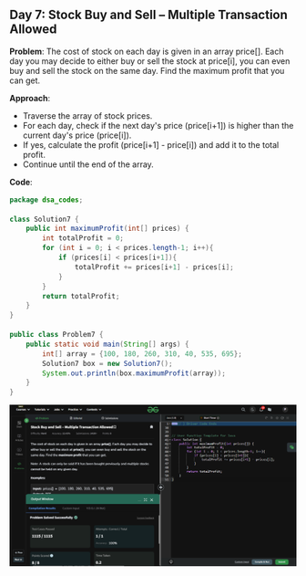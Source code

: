 ## Day 7: Stock Buy and Sell – Multiple Transaction Allowed

**Problem**: The cost of stock on each day is given in an array price[]. Each day you may decide to either buy or sell the stock at price[i], you can even buy and sell the stock on the same day. Find the maximum profit that you can get.
  
**Approach**:
  - Traverse the array of stock prices.
  - For each day, check if the next day's price (price[i+1]) is higher than the current day's price (price[i]).
  - If yes, calculate the profit (price[i+1] - price[i]) and add it to the total profit.
  - Continue until the end of the array.
  

**Code**:
```java
package dsa_codes;

class Solution7 {
    public int maximumProfit(int[] prices) {
        int totalProfit = 0;
        for (int i = 0; i < prices.length-1; i++){
            if (prices[i] < prices[i+1]){
                totalProfit += prices[i+1] - prices[i];
            }
        }
        return totalProfit;
    }
}

public class Problem7 {
    public static void main(String[] args) {
        int[] array = {100, 180, 260, 310, 40, 535, 695};
        Solution7 box = new Solution7();
        System.out.println(box.maximumProfit(array));
    }
}

```

![Day 7 Output](./Day7-Screenshot.png)
